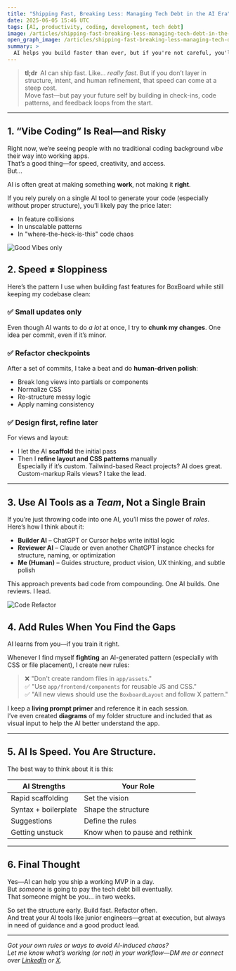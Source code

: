 ```yaml
---
title: "Shipping Fast, Breaking Less: Managing Tech Debt in the AI Era"
date: 2025-06-05 15:46 UTC
tags: [AI, productivity, coding, development, tech debt]
image: /articles/shipping-fast-breaking-less-managing-tech-debt-in-the-ai-era/good-vibes-hero.webp
open_graph_image: /articles/shipping-fast-breaking-less-managing-tech-debt-in-the-ai-era/good-vibes-hero.webp
summary: >
  AI helps you build faster than ever, but if you're not careful, you'll pay the price later. Here's how I keep speed high without letting tech debt pile up—and the simple rules I follow to make sure AI-generated code doesn't bite me in the long run.
---
```


> **tl;dr** AI can ship fast. Like… *really fast*. But if you don’t layer in structure, intent, and human refinement, that speed can come at a steep cost.  
> Move fast—but pay your future self by building in check-ins, code patterns, and feedback loops from the start.

---

## 1. “Vibe Coding” Is Real—and Risky

Right now, we’re seeing people with no traditional coding background *vibe* their way into working apps.  
That’s a good thing—for speed, creativity, and access.  
But…

AI is often great at making something **work**, not making it **right**.

If you rely purely on a single AI tool to generate your code (especially without proper structure), you’ll likely pay the price later:
- In feature collisions
- In unscalable patterns
- In "where-the-heck-is-this" code chaos


![Good Vibes only](articles/shipping-fast-breaking-less-managing-tech-debt-in-the-ai-era/good-vibes.webp)

## 2. Speed ≠ Sloppiness

Here’s the pattern I use when building fast features for BoxBoard while still keeping my codebase clean:

### ✅ Small updates only  
Even though AI wants to do *a lot* at once, I try to **chunk my changes**. One idea per commit, even if it’s minor.

### ✅ Refactor checkpoints  
After a set of commits, I take a beat and do **human-driven polish**:
- Break long views into partials or components
- Normalize CSS
- Re-structure messy logic
- Apply naming consistency

### ✅ Design first, refine later  
For views and layout:
- I let the AI **scaffold** the initial pass
- Then I **refine layout and CSS patterns** manually  
Especially if it’s custom. Tailwind-based React projects? AI does great. Custom-markup Rails views? I take the lead.

---

## 3. Use AI Tools as a *Team*, Not a Single Brain

If you’re just throwing code into one AI, you’ll miss the power of *roles*.  
Here’s how I think about it:

- **Builder AI** – ChatGPT or Cursor helps write initial logic  
- **Reviewer AI** – Claude or even another ChatGPT instance checks for structure, naming, or optimization  
- **Me (Human)** – Guides structure, product vision, UX thinking, and subtle polish

This approach prevents bad code from compounding. One AI builds. One reviews. I lead.


![Code Refactor](articles/shipping-fast-breaking-less-managing-tech-debt-in-the-ai-era/code.webp)

## 4. Add Rules When You Find the Gaps

AI learns from you—if you train it right.

Whenever I find myself **fighting** an AI-generated pattern (especially with CSS or file placement), I create new rules:

> ❌ "Don't create random files in `app/assets`."  
> ✅ "Use `app/frontend/components` for reusable JS and CSS."  
> ✅ "All new views should use the `BoxboardLayout` and follow X pattern."

I keep a **living prompt primer** and reference it in each session.  
I’ve even created **diagrams** of my folder structure and included that as visual input to help the AI better understand the app.

---

## 5. AI Is Speed. You Are Structure.

The best way to think about it is this:

| AI Strengths | Your Role |
|--------------|-----------|
| Rapid scaffolding | Set the vision |
| Syntax + boilerplate | Shape the structure |
| Suggestions | Define the rules |
| Getting unstuck | Know when to pause and rethink |

---

## 6. Final Thought

Yes—AI can help you ship a working MVP in a day.  
But *someone* is going to pay the tech debt bill eventually.  
That someone might be you... in two weeks.

So set the structure early. Build fast. Refactor often.  
And treat your AI tools like junior engineers—great at execution, but always in need of guidance and a good product lead.

---

*Got your own rules or ways to avoid AI-induced chaos?  
Let me know what’s working (or not) in your workflow—DM me or connect over [LinkedIn](https://www.linkedin.com/in/jasoncypret) or [X](https://x.com/jasoncypret).*
